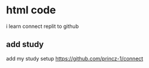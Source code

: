 # html code
i learn connect replit to github
## add study
add my study setup
https://github.com/princz-1/connect
